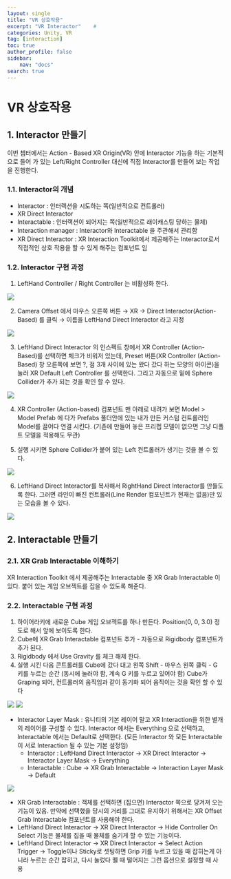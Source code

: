 ```yaml
---
layout: single
title: "VR 상호작용"
excerpt: "VR Interactor"    # 
categories: Unity, VR
tag: [interaction]
toc: true
author_profile: false
sidebar:
    nav: "docs"
search: true
---
```


# VR 상호작용

## 1. Interactor 만들기
이번 챕터에서는 Action - Based XR Origin(VR) 안에 Interactor 기능을 하는 기본적으로 들어 가 있는 Left/Right Controller 대신에 직접 Interactor를 만들어 보는 작업을 진행한다.

### 1.1. Interactor의 개념
- Interactor : 인터랙션을 시도하는 쪽(일반적으로 컨트롤러)
- XR Direct Interactor
- Interactable : 인터랙션이 되어지는 쪽(일반적으로 래이캐스팅 당하는 물체)
- Interaction manager : Interactor와 Interactable 을 주관해서 관리함
- XR Direct Interactor : XR Interaction Toolkit에서 제공해주는 Interactor로서 직접적인 상호 작용을 할 수 있게 해주는 컴포넌트 임

### 1.2. Interactor 구현 과정

1. LeftHand Controller / Right Controller 는 비활성화 한다.

![](/images/2024-12-24-VR-interaction/image1.png)

2. Camera Offset 에서 마우스 오른쪽 버튼 → XR → Direct Interactor(Action-Based) 를 클릭 → 이름을 LeftHand Direct Interactor 라고 지정

![](/images/2024-12-24-VR-interaction/image2.png)

3. LeftHand Direct Interactor 의 인스펙트 창에서 XR Controller (Action-Based)를 선택하면 체크가 비워저 있는데, Preset 버튼(XR Controller (Action-Based) 창 오른쪽에 보면 ?, 점 3개 사이에 있는 왔다 갔다 하는 모양의 아이콘)을 눌러 XR Default Left Controller 를 선택한다. 그리고 자동으로 밑에 Sphere Collider가 추가 되는 것을 확인 할 수 있다.

![](/images/2024-12-24-VR-interaction/image3.png)

4. XR Controller (Action-based) 컴포넌트 맨 아래로 내려가 보면 Model > Model Prefab 에 다가 Prefabs 폴더안에 있는 내가 만든 커스텀 컨트롤러인 Model를 끌어다 연결 시킨다. (기존에 만들어 놓은 프리펩 모델이 없으면 그냥 디폴트 모델을 적용해도 무관)

5. 실행 시키면 Sphere Collider가 붙어 있는 Left 컨트롤러가 생기는 것을 볼 수 있다.

![](/images/2024-12-24-VR-interaction/image4.png)

6. LeftHand Direct Interactor를 복사해서 RightHand Direct Interactor를 만들도록 한다. 그러면 라인이 빠진 컨트롤러(Line Render 컴포넌트가 현재는 없음)만 있는 모습을 볼 수 있다.

![](/images/2024-12-24-VR-interaction/image5.png)

## 2. Interactable 만들기

### 2.1. XR Grab Interactable 이해하기
XR Interaction Toolkit 에서 제공해주는 Interactable 중 XR Grab Interactable 이 있다. 붙어 있는 게임 오브젝트를 집을 수 있도록 해준다.

### 2.2. Interactable 구현 과정

1. 하이어라키에 새로운 Cube 게임 오브젝트를 하나 만든다. Position(0, 0, 3.0) 정도로 해서 앞에 보이도록 한다.
2. Cube에 XR Grab Interactable 컴포넌트 추가 - 자동으로 Rigidbody 컴포넌트가 추가 된다.
3. Rigidbody 에서 Use Gravity 를 체크 해제 한다.
4. 실행 시킨 다음 콘트롤러를 Cube에 갔다 대고 왼쪽 Shift - 마우스 왼쪽 클릭 - G 키를 누르는 순간 (동시에 눌러야 함, 계속 G 키를 누르고 있어야 함) Cube가 Graping 되어, 컨트롤러의 움직임과 같이 동기화 되어 움직이는 것을 확인 할 수 있다

![](/images/2024-12-24-VR-interaction/image6.png)
![](/images/2024-12-24-VR-interaction/image7.png)

- Interactor Layer Mask : 유니티의 기본 레이어 말고 XR Interaction을 위한 별개의 레이어를 구성할 수 있다. Interactor 에서는 Everything 으로 선택하고, Interactable 에서는 Default로 선택한다. (모든 Interactor 와 모든 Interactable이 서로 Interaction 될 수 있는 기본 설정임)
  - Interactor : LeftHand Direct Interactor → XR Direct Interactor → Interactor Layer Mask → Everything
  - Interactable : Cube → XR Grab Interactable → Interaction Layer Mask → Default

![](/images/2024-12-24-VR-interaction/image8.png)

- XR Grab Interactable : 객체를 선택하면 (집으면) Interactor 쪽으로 당겨져 오는 기능이 있음. 만약에 선택했을 당시의 거리를 그대로 유지하기 위해서는 XR Offset Grab Interactable 컴포넌트를 사용해야 한다.
- LeftHand Direct Interactor → XR Direct Interactor → Hide Controller On Select 기능은 물체를 집을 때 물체를 숨기게 할 수 있는 기능이다.
- LeftHand Direct Interactor → XR Direct Interactor → Select Action Trigger → Toggle이나 Sticky로 셋팅하면 Grip 키를 누르고 있을 때 잡히는게 아니라 누르는 순간 잡히고, 다시 눌렀다 뗄 때 떨어지는 그런 옵션으로 설정할 때 사용